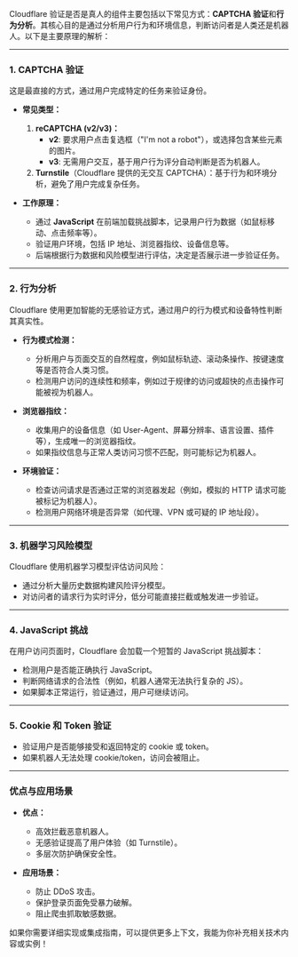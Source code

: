 

Cloudflare 验证是否是真人的组件主要包括以下常见方式：**CAPTCHA 验证**和**行为分析**。其核心目的是通过分析用户行为和环境信息，判断访问者是人类还是机器人。以下是主要原理的解析：

---

### **1. CAPTCHA 验证**
这是最直接的方式，通过用户完成特定的任务来验证身份。

- **常见类型：**
  1. **reCAPTCHA (v2/v3)：**
     - **v2**: 要求用户点击复选框（"I'm not a robot"），或选择包含某些元素的图片。
     - **v3**: 无需用户交互，基于用户行为评分自动判断是否为机器人。
  2. **Turnstile**（Cloudflare 提供的无交互 CAPTCHA）：基于行为和环境分析，避免了用户完成复杂任务。

- **工作原理：**
  - 通过 **JavaScript** 在前端加载挑战脚本，记录用户行为数据（如鼠标移动、点击频率等）。
  - 验证用户环境，包括 IP 地址、浏览器指纹、设备信息等。
  - 后端根据行为数据和风险模型进行评估，决定是否展示进一步验证任务。

---

### **2. 行为分析**
Cloudflare 使用更加智能的无感验证方式，通过用户的行为模式和设备特性判断其真实性。

- **行为模式检测：**
  - 分析用户与页面交互的自然程度，例如鼠标轨迹、滚动条操作、按键速度等是否符合人类习惯。
  - 检测用户访问的连续性和频率，例如过于规律的访问或超快的点击操作可能被视为机器人。

- **浏览器指纹：**
  - 收集用户的设备信息（如 User-Agent、屏幕分辨率、语言设置、插件等），生成唯一的浏览器指纹。
  - 如果指纹信息与正常人类访问习惯不匹配，则可能标记为机器人。

- **环境验证：**
  - 检查访问请求是否通过正常的浏览器发起（例如，模拟的 HTTP 请求可能被标记为机器人）。
  - 检测用户网络环境是否异常（如代理、VPN 或可疑的 IP 地址段）。

---

### **3. 机器学习风险模型**
Cloudflare 使用机器学习模型评估访问风险：
- 通过分析大量历史数据构建风险评分模型。
- 对访问者的请求行为实时评分，低分可能直接拦截或触发进一步验证。

---

### **4. JavaScript 挑战**
在用户访问页面时，Cloudflare 会加载一个短暂的 JavaScript 挑战脚本：
- 检测用户是否能正确执行 JavaScript。
- 判断网络请求的合法性（例如，机器人通常无法执行复杂的 JS）。
- 如果脚本正常运行，验证通过，用户可继续访问。

---

### **5. Cookie 和 Token 验证**
- 验证用户是否能够接受和返回特定的 cookie 或 token。
- 如果机器人无法处理 cookie/token，访问会被阻止。

---

### **优点与应用场景**
- **优点：**
  - 高效拦截恶意机器人。
  - 无感验证提高了用户体验（如 Turnstile）。
  - 多层次防护确保安全性。

- **应用场景：**
  - 防止 DDoS 攻击。
  - 保护登录页面免受暴力破解。
  - 阻止爬虫抓取敏感数据。

如果你需要详细实现或集成指南，可以提供更多上下文，我能为你补充相关技术内容或实例！
